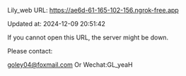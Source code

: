 Lily_web URL: https://ae6d-61-165-102-156.ngrok-free.app

Updated at: 2024-12-09 20:51:42

If you cannot open this URL, the server might be down.

Please contact: 

goley04@foxmail.com Or Wechat:GL_yeaH